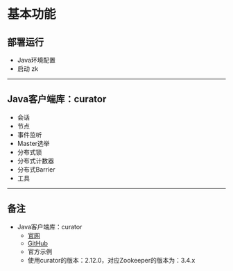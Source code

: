#   基本功能

##  部署运行
-   Java环境配置
-   启动 zk

----

##  Java客户端库：curator
-   会话
-   节点
-   事件监听
-   Master选举
-   分布式锁
-   分布式计数器
-   分布式Barrier
-   工具


----

##  备注
-   Java客户端库：curator
    -   [官网](http://curator.apache.org/)
    -   [GitHub](https://github.com/apache/curator)
    -   官方示例
    -   使用curator的版本：2.12.0，对应Zookeeper的版本为：3.4.x